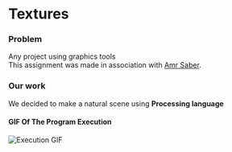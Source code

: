 # Textures
### Problem
Any project using graphics tools  
This assignment was made in association with [Amr Saber](https://github.com/AmrSaber).

### Our work
We decided to make a natural scene using **Processing language**  

#### GIF Of The Program Execution
![Execution GIF](https://i.imgur.com/XDKJb1C.gif)
